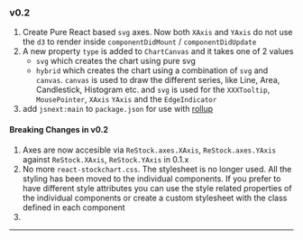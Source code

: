 ### v0.2

1. Create Pure React based `svg` axes. Now both `XAxis` and `YAxis` do not use the `d3` to render inside `componentDidMount` / `componentDidUpdate`
1. A new property `type` is added to `ChartCanvas` and it takes one of 2 values
	- `svg` which creates the chart using pure svg
	- `hybrid` which creates the chart using a combination of `svg` and `canvas`. `canvas` is used to draw the different series, like Line, Area, Candlestick, Histogram etc. and `svg` is used for the `XXXTooltip`, `MousePointer`, `XAxis` `YAxis` and the `EdgeIndicator`
1. add `jsnext:main` to `package.json` for use with [rollup](https://github.com/rollup/rollup)

#### Breaking Changes in v0.2

1. Axes are now accesible via `ReStock.axes.XAxis`, `ReStock.axes.YAxis` against `ReStock.XAxis`, `ReStock.YAxis` in 0.1.x
1. No more `react-stockchart.css`. The stylesheet is no longer used. All the styling has been moved to the individual components. If you prefer to have different style attributes you can use the style related  properties of the individual components or create a custom stylesheet with the class defined in each component
1. 


---
